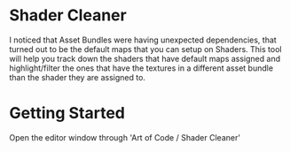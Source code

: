 # Shader Cleaner

I noticed that Asset Bundles were having unexpected dependencies, that turned out to be the default maps that you can setup on Shaders. This tool will help you track down the shaders that have default maps assigned and highlight/filter the ones that have the textures in a different asset bundle than the shader they are assigned to.

# Getting Started

Open the editor window through 'Art of Code / Shader Cleaner'
